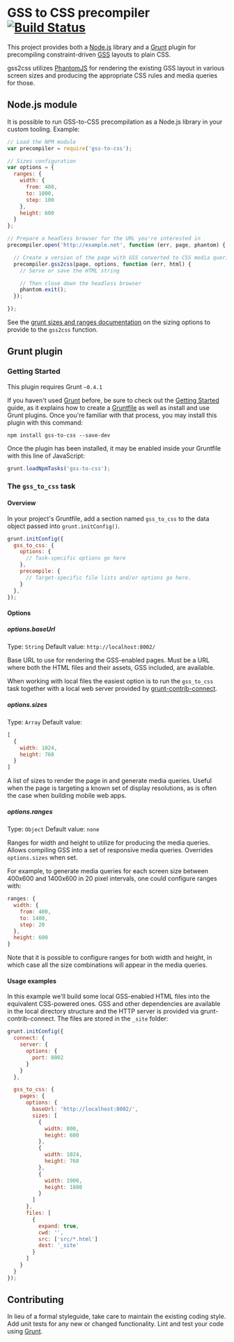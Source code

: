 GSS to CSS precompiler [![Build Status](https://travis-ci.org/gss/gss2css.png?branch=master)](https://travis-ci.org/gss/gss2css)
======================

This project provides both a [Node.js](http://nodejs.org/) library and a [Grunt](http://gruntjs.com/) plugin for precompiling constraint-driven [GSS](http://gridstylesheets.org/) layouts to plain CSS.

gss2css utilizes [PhantomJS](http://phantomjs.org/) for rendering the existing GSS layout in various screen sizes and producing the appropriate CSS rules and media queries for those.

## Node.js module

It is possible to run GSS-to-CSS precompilation as a Node.js library in your custom tooling. Example:

```js
// Load the NPM module
var precompiler = require('gss-to-css');

// Sizes configuration
var options = {
  ranges: {
    width: {
      from: 400,
      to: 1000,
      step: 100
    },
    height: 600
  }
};

// Prepare a headless browser for the URL you're interested in
precompiler.open('http://example.net', function (err, page, phantom) {

  // Create a version of the page with GSS converted to CSS media queries
  precompiler.gss2css(page, options, function (err, html) {
    // Serve or save the HTML string

    // Then close down the headless browser
    phantom.exit();
  });

});
```

See the [grunt sizes and ranges documentation](#optionssizes) on the sizing options to provide to the `gss2css` function.

## Grunt plugin

### Getting Started
This plugin requires Grunt `~0.4.1`

If you haven't used [Grunt](http://gruntjs.com/) before, be sure to check out the [Getting Started](http://gruntjs.com/getting-started) guide, as it explains how to create a [Gruntfile](http://gruntjs.com/sample-gruntfile) as well as install and use Grunt plugins. Once you're familiar with that process, you may install this plugin with this command:

```shell
npm install gss-to-css --save-dev
```

Once the plugin has been installed, it may be enabled inside your Gruntfile with this line of JavaScript:

```js
grunt.loadNpmTasks('gss-to-css');
```

### The `gss_to_css` task

#### Overview
In your project's Gruntfile, add a section named `gss_to_css` to the data object passed into `grunt.initConfig()`.

```js
grunt.initConfig({
  gss_to_css: {
    options: {
      // Task-specific options go here
    },
    precompile: {
      // Target-specific file lists and/or options go here.
    }
  },
});
```

#### Options

##### options.baseUrl
Type: `String`
Default value: `http://localhost:8002/`

Base URL to use for rendering the GSS-enabled pages. Must be a URL where both the HTML files and their assets, GSS included, are available.

When working with local files the easiest option is to run the `gss_to_css` task together with a local web server provided by [grunt-contrib-connect](https://github.com/gruntjs/grunt-contrib-connect).

##### options.sizes
Type: `Array`
Default value:
```js
[
  {
    width: 1024,
    height: 768
  }
]
```

A list of sizes to render the page in and generate media queries. Useful when the page is targeting a known set of display resolutions, as is often the case when building mobile web apps.

##### options.ranges
Type: `Object`
Default value: `none`

Ranges for width and height to utilize for producing the media queries. Allows compiling GSS into a set of responsive media queries. Overrides `options.sizes` when set.

For example, to generate media queries for each screen size between 400x600 and 1400x600 in 20 pixel intervals, one could configure ranges with:

```js
ranges: {
  width: {
    from: 400,
    to: 1400,
    step: 20
  },
  height: 600
}
```

Note that it is possible to configure ranges for both width and height, in which case all the size combinations will appear in the media queries.

#### Usage examples
In this example we'll build some local GSS-enabled HTML files into the equivalent CSS-powered ones. GSS and other dependencies are available in the local directory structure and the HTTP server is provided via grunt-contrib-connect. The files are stored in the `_site` folder:

```js
grunt.initConfig({
  connect: {
    server: {
      options: {
        port: 8002
      }
    }
  },

  gss_to_css: {
    pages: {
      options: {
        baseUrl: 'http://localhost:8002/',
        sizes: [
          {
            width: 800,
            height: 600
          },
          {
            width: 1024,
            height: 768
          },
          {
            width: 1900,
            height: 1080
          }
        ]
      },
      files: [
        {
          expand: true,
          cwd: '',
          src: ['src/*.html']
          dest: '_site'
        }
      ]
    }
  }
});
```

## Contributing
In lieu of a formal styleguide, take care to maintain the existing coding style. Add unit tests for any new or changed functionality. Lint and test your code using [Grunt](http://gruntjs.com/).
